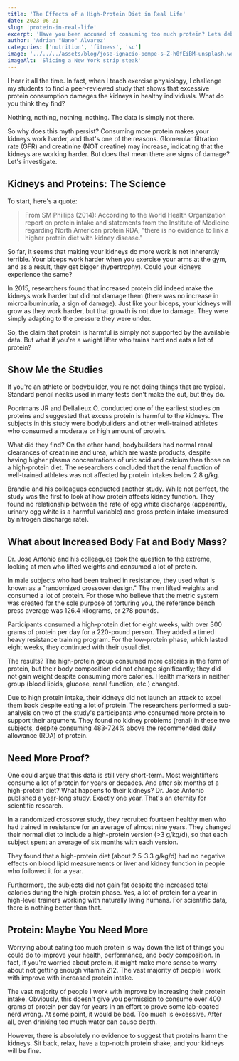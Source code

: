 ```yaml
---
title: 'The Effects of a High-Protein Diet in Real Life'
date: 2023-06-21
slug: 'protein-in-real-life'
excerpt: 'Have you been accused of consuming too much protein? Lets debunk the myth.'
author: 'Adrian "Nano" Alvarez'
categories: ['nutrition', 'fitness', 'sc']
image: '../../../assets/blog/jose-ignacio-pompe-s-Z-h0fEiBM-unsplash.webp'
imageAlt: 'Slicing a New York strip steak'
---
```


I hear it all the time. In fact, when I teach exercise physiology, I challenge my students to find a peer-reviewed study that shows that excessive protein consumption damages the kidneys in healthy individuals. What do you think they find?

Nothing, nothing, nothing, nothing. The data is simply not there.

So why does this myth persist? Consuming more protein makes your kidneys work harder, and that's one of the reasons. Glomerular filtration rate (GFR) and creatinine (NOT creatine) may increase, indicating that the kidneys are working harder. But does that mean there are signs of damage? Let's investigate.

## Kidneys and Proteins: The Science

To start, here's a quote:

> From SM Phillips (2014): According to the World Health Organization report on protein intake and statements from the Institute of Medicine regarding North American protein RDA, "there is no evidence to link a higher protein diet with kidney disease."

So far, it seems that making your kidneys do more work is not inherently terrible. Your biceps work harder when you exercise your arms at the gym, and as a result, they get bigger (hypertrophy). Could your kidneys experience the same?

In 2015, researchers found that increased protein did indeed make the kidneys work harder but did not damage them (there was no increase in microalbuminuria, a sign of damage). Just like your biceps, your kidneys will grow as they work harder, but that growth is not due to damage. They were simply adapting to the pressure they were under.

So, the claim that protein is harmful is simply not supported by the available data. But what if you're a weight lifter who trains hard and eats a lot of protein?

## Show Me the Studies

If you're an athlete or bodybuilder, you're not doing things that are typical. Standard pencil necks used in many tests don't make the cut, but they do.

Poortmans JR and Dellalieux O. conducted one of the earliest studies on proteins and suggested that excess protein is harmful to the kidneys. The subjects in this study were bodybuilders and other well-trained athletes who consumed a moderate or high amount of protein.

What did they find? On the other hand, bodybuilders had normal renal clearances of creatinine and urea, which are waste products, despite having higher plasma concentrations of uric acid and calcium than those on a high-protein diet. The researchers concluded that the renal function of well-trained athletes was not affected by protein intakes below 2.8 g/kg.

Brandle and his colleagues conducted another study. While not perfect, the study was the first to look at how protein affects kidney function. They found no relationship between the rate of egg white discharge (apparently, urinary egg white is a harmful variable) and gross protein intake (measured by nitrogen discharge rate).

## What about Increased Body Fat and Body Mass?

Dr. Jose Antonio and his colleagues took the question to the extreme, looking at men who lifted weights and consumed a lot of protein.

In male subjects who had been trained in resistance, they used what is known as a "randomized crossover design." The men lifted weights and consumed a lot of protein. For those who believe that the metric system was created for the sole purpose of torturing you, the reference bench press average was 126.4 kilograms, or 278 pounds.

Participants consumed a high-protein diet for eight weeks, with over 300 grams of protein per day for a 220-pound person. They added a timed heavy resistance training program. For the low-protein phase, which lasted eight weeks, they continued with their usual diet.

The results? The high-protein group consumed more calories in the form of protein, but their body composition did not change significantly; they did not gain weight despite consuming more calories. Health markers in neither group (blood lipids, glucose, renal function, etc.) changed.

Due to high protein intake, their kidneys did not launch an attack to expel them back despite eating a lot of protein. The researchers performed a sub-analysis on two of the study's participants who consumed more protein to support their argument. They found no kidney problems (renal) in these two subjects, despite consuming 483-724% above the recommended daily allowance (RDA) of protein.

## Need More Proof?

One could argue that this data is still very short-term. Most weightlifters consume a lot of protein for years or decades. And after six months of a high-protein diet? What happens to their kidneys? Dr. Jose Antonio published a year-long study. Exactly one year. That's an eternity for scientific research.

In a randomized crossover study, they recruited fourteen healthy men who had trained in resistance for an average of almost nine years. They changed their normal diet to include a high-protein version (>3 g/kg/d), so that each subject spent an average of six months with each version.

They found that a high-protein diet (about 2.5-3.3 g/kg/d) had no negative effects on blood lipid measurements or liver and kidney function in people who followed it for a year.

Furthermore, the subjects did not gain fat despite the increased total calories during the high-protein phase. Yes, a lot of protein for a year in high-level trainers working with naturally living humans. For scientific data, there is nothing better than that.

## Protein: Maybe You Need More

Worrying about eating too much protein is way down the list of things you could do to improve your health, performance, and body composition. In fact, if you're worried about protein, it might make more sense to worry about not getting enough vitamin 212. The vast majority of people I work with improve with increased protein intake.

The vast majority of people I work with improve by increasing their protein intake. Obviously, this doesn't give you permission to consume over 400 grams of protein per day for years in an effort to prove some lab-coated nerd wrong. At some point, it would be bad. Too much is excessive. After all, even drinking too much water can cause death.

However, there is absolutely no evidence to suggest that proteins harm the kidneys. Sit back, relax, have a top-notch protein shake, and your kidneys will be fine.
